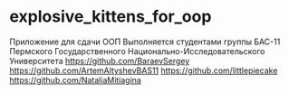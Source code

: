 # explosive_kittens_for_oop
Приложение для сдачи ООП
Выполняется студентами группы БАС-11 Пермского Государственного Национально-Исследовательского Университета
https://github.com/BaraevSergey
https://github.com/ArtemAltyshevBAS11
https://github.com/littlepiecake
https://github.com/NataliaMitiagina
